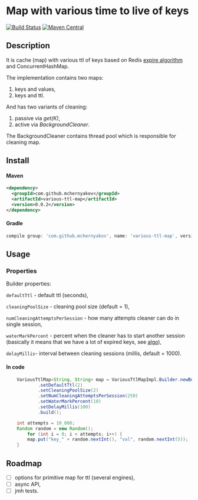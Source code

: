 # Map with various time to live of keys

[![Build Status](https://travis-ci.com/mchernyakov/various-ttl-map.svg?branch=master)](https://travis-ci.com/mchernyakov/various-ttl-map)
[![Maven Central](https://maven-badges.herokuapp.com/maven-central/com.github.mchernyakov/various-ttl-map/badge.svg)](https://maven-badges.herokuapp.com/maven-central/com.github.mchernyakov/various-ttl-map/)

## Description

It is cache (map) with various ttl of keys based on Redis [expire algorithm](https://redis.io/commands/expire)
and ConcurrentHashMap.

The implementation contains two maps: 
1) keys and values,
2) keys and ttl.

And has two variants of cleaning:
1) passive via _get(K)_,
2) active via _BackgroundCleaner_.

The BackgroundCleaner contains thread pool which is responsible for cleaning map.

## Install

#### Maven
```xml
<dependency>
  <groupId>com.github.mchernyakov</groupId>
  <artifactId>various-ttl-map</artifactId>
  <version>0.0.2</version>
</dependency>
```

#### Gradle
```groovy
compile group: 'com.github.mchernyakov', name: 'various-ttl-map', version: '0.0.2'
```

## Usage
### Properties
Builder properties:

`defaultTtl` - default ttl (seconds), 
 
`cleaningPoolSize` - cleaning pool size (default = 1),
 
`numCleaningAttemptsPerSession` - how many attempts cleaner can do in single session,
 
`waterMarkPercent` - percent when the cleaner has to start another session 
(basically it means that we have a lot of expired keys, see [algo](https://redis.io/commands/expire#how-redis-expires-keys)),
 
`delayMillis`- interval between cleaning sessions (millis, default = 1000).

#### In code
```java
    VariousTtlMap<String, String> map = VariousTtlMapImpl.Builder.newBuilder()
            .setDefaultTtl(2)
            .setCleaningPoolSize(2)
            .setNumCleaningAttemptsPerSession(250)
            .setWaterMarkPercent(10)
            .setDelayMillis(100)
            .build();

    int attempts = 10_000;
    Random random = new Random();
        for (int i = 0; i < attempts; i++) {
        map.put("key_" + random.nextInt(), "val", random.nextInt(5));
    }
```

## Roadmap
- [ ] options for primitive map for ttl (several engines),
- [ ] async API,
- [ ] jmh tests.